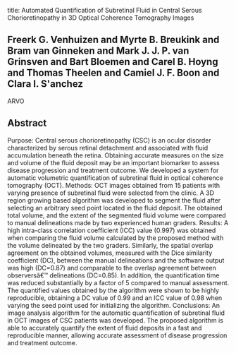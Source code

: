 title: Automated Quantification of Subretinal Fluid in Central Serous Chorioretinopathy in 3D Optical Coherence Tomography Images

## Freerk G. Venhuizen and Myrte B. Breukink and Bram van Ginneken and Mark J. J. P. van Grinsven and Bart Bloemen and Carel B. Hoyng and Thomas Theelen and Camiel J. F. Boon and Clara I. S'anchez
ARVO


## Abstract
Purpose: Central serous chorioretinopathy (CSC) is an ocular disorder characterized by serous retinal detachment and associated with fluid accumulation beneath the retina. Obtaining accurate measures on the size and volume of the fluid deposit may be an important biomarker to assess disease progression and treatment outcome. We developed a system for automatic volumetric quantification of subretinal fluid in optical coherence tomography (OCT). Methods: OCT images obtained from 15 patients with varying presence of subretinal fluid were selected from the clinic. A 3D region growing based algorithm was developed to segment the fluid after selecting an arbitrary seed point located in the fluid deposit. The obtained total volume, and the extent of the segmented fluid volume were compared to manual delineations made by two experienced human graders. Results: A high intra-class correlation coefficient (ICC) value (0.997) was obtained when comparing the fluid volume calculated by the proposed method with the volume delineated by the two graders. Similarly, the spatial overlap agreement on the obtained volumes, measured with the Dice similarity coefficient (DC), between the manual delineations and the software output was high (DC=0.87) and comparable to the overlap agreement between observersâ€™ delineations (DC=0.85). In addition, the quantification time was reduced substantially by a factor of 5 compared to manual assessment. The quantified values obtained by the algorithm were shown to be highly reproducible, obtaining a DC value of 0.99 and an ICC value of 0.98 when varying the seed point used for initializing the algorithm. Conclusions: An image analysis algorithm for the automatic quantification of subretinal fluid in OCT images of CSC patients was developed. The proposed algorithm is able to accurately quantify the extent of fluid deposits in a fast and reproducible manner, allowing accurate assessment of disease progression and treatment outcome.

